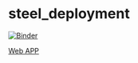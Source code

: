 # steel_deployment

[![Binder](https://mybinder.org/badge_logo.svg)](https://mybinder.org/v2/gh/marcomatteo/steel_deployment/HEAD?urlpath=%2Fvoila%2Frender%2Fsteel_deploy.ipynb)

[Web APP](https://mybinder.org/v2/gh/marcomatteo/steel_deployment/HEAD?urlpath=%2Fvoila%2Frender%2Fsteel_deploy.ipynb)